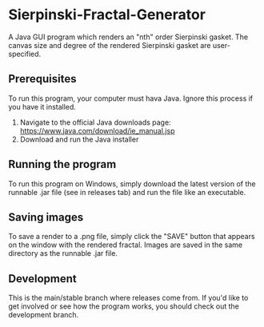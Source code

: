 # Sierpinski-Fractal-Generator
A Java GUI program which renders an "nth" order Sierpinski gasket. The canvas size and degree of the rendered Sierpinski gasket are user-specified.

## Prerequisites
To run this program, your computer must hava Java. Ignore this process if you have it installed.

1. Navigate to the official Java downloads page: https://www.java.com/download/ie_manual.jsp
2. Download and run the Java installer

## Running the program
To run this program on Windows, simply download the latest version of the runnable .jar file (see in releases tab) and run the file like an executable.

## Saving images
To save a render to a .png file, simply click the "SAVE" button that appears on the window with the rendered fractal. Images are saved in the same directory as the runnable .jar file.

## Development
This is the main/stable branch where releases come from. If you'd like to get involved or see how the program works, you should check out the development branch. 
